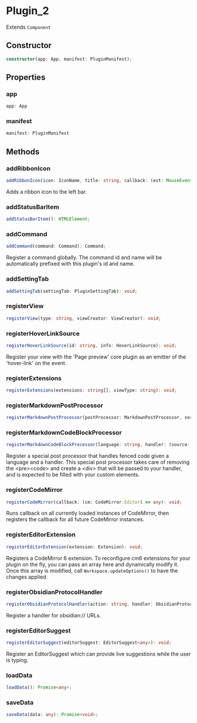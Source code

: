 # Plugin_2

Extends `Component`

## Constructor

```ts
constructor(app: App, manifest: PluginManifest);
```

## Properties

### app

```ts
app: App
```

### manifest

```ts
manifest: PluginManifest
```

## Methods

### addRibbonIcon

```ts
addRibbonIcon(icon: IconName, title: string, callback: (evt: MouseEvent) => any): HTMLElement;
```

Adds a ribbon icon to the left bar.

### addStatusBarItem

```ts
addStatusBarItem(): HTMLElement;
```

### addCommand

```ts
addCommand(command: Command): Command;
```

Register a command globally. The command id and name will be automatically prefixed with this plugin's id and name.

### addSettingTab

```ts
addSettingTab(settingTab: PluginSettingTab): void;
```

### registerView

```ts
registerView(type: string, viewCreator: ViewCreator): void;
```

### registerHoverLinkSource

```ts
registerHoverLinkSource(id: string, info: HoverLinkSource): void;
```

Register your view with the 'Page preview' core plugin as an emitter of the 'hover-link' on the event.

### registerExtensions

```ts
registerExtensions(extensions: string[], viewType: string): void;
```

### registerMarkdownPostProcessor

```ts
registerMarkdownPostProcessor(postProcessor: MarkdownPostProcessor, sortOrder?: number): MarkdownPostProcessor;
```

### registerMarkdownCodeBlockProcessor

```ts
registerMarkdownCodeBlockProcessor(language: string, handler: (source: string, el: HTMLElement, ctx: MarkdownPostProcessorContext) => Promise<any> | void, sortOrder?: number): MarkdownPostProcessor;
```

Register a special post processor that handles fenced code given a language and a handler.
This special post processor takes care of removing the &lt;pre&gt;&lt;code&gt; and create a &lt;div&gt; that
will be passed to your handler, and is expected to be filled with your custom elements.

### registerCodeMirror

```ts
registerCodeMirror(callback: (cm: CodeMirror.Editor) => any): void;
```

Runs callback on all currently loaded instances of CodeMirror,
then registers the callback for all future CodeMirror instances.

### registerEditorExtension

```ts
registerEditorExtension(extension: Extension): void;
```

Registers a CodeMirror 6 extension.
To reconfigure cm6 extensions for your plugin on the fly, you can pass an array here and dynamically
modify it. Once this array is modified, call `Workspace.updateOptions()` to have the changes applied.

### registerObsidianProtocolHandler

```ts
registerObsidianProtocolHandler(action: string, handler: ObsidianProtocolHandler): void;
```

Register a handler for obsidian:// URLs.

### registerEditorSuggest

```ts
registerEditorSuggest(editorSuggest: EditorSuggest<any>): void;
```

Register an EditorSuggest which can provide live suggestions while the user is typing.

### loadData

```ts
loadData(): Promise<any>;
```

### saveData

```ts
saveData(data: any): Promise<void>;
```
